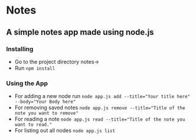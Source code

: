 # Notes

## A simple notes app made using node.js

### Installing
- Go to the project directory
    notes->
- Run
    ```npm install```

### Using the App
- For adding a new node run
    ```node app.js add --title="Your title here" --body="Your Body here"```
- For removing saved notes
    ```node app.js remove --title="Title of the note you want to remove" ```
- For reading a note
    ```node app.js read --title="Title of the note you want to read."```
- For listing out all nodes
    ```node app.js list```

